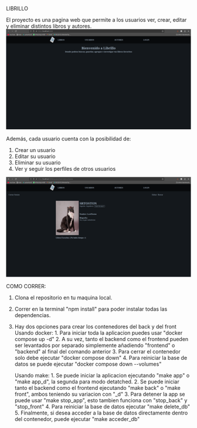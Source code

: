 LIBRILLO

El proyecto es una pagina web que permite a los usuarios ver, crear, editar y eliminar distintos libros y autores.
![alt text](image.png)

Además, cada usuario cuenta con la posibilidad de:
1. Crear un usuario
2. Editar su usuario
3. Eliminar su usuario
4. Ver y seguir los perfiles de otros usuarios

![alt text](image-1.png)




COMO CORRER:

1. Clona el repositorio en tu maquina local.
2. Correr en la terminal "npm install" para poder instalar todas las dependencias.
3. Hay dos opciones para crear los contenedores del back y del front
    Usando docker:
        1. Para iniciar toda la aplicacion puedes usar "docker compose up -d"
        2. A su vez, tanto el backend como el frontend pueden ser levantados por separado simplemente añadiendo "frontend" o  "backend" al final del comando anterior
        3. Para cerrar el contenedor solo debe ejecutar "docker compose down"
        4. Para reiniciar la base de datos se puede ejecutar "docker compose down --volumes"

    Usando make:
        1. Se puede iniciar la aplicacion ejecutando "make app" o "make app_d", la segunda para modo detatched.
        2. Se puede iniciar tanto el backend como el frontend ejecutando "make back" o "make front", ambos teniendo su variacion con "_d"
        3. Para detener la app se puede usar "make stop_app", esto tambien funciona con "stop_back" y "stop_front"
        4. Para reiniciar la base de datos ejecutar "make delete_db"
        5. Finalmente, si desea acceder a la base de datos directamente dentro del contenedor, puede ejecutar "make acceder_db"






